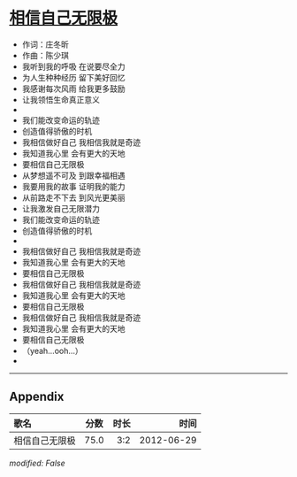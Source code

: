 # [相信自己无限极](https://music.163.com/song?id=64063)

* 作词：庄冬昕
* 作曲：陈少琪
* 我听到我的呼吸 在说要尽全力
* 为人生种种经历 留下美好回忆
* 我感谢每次风雨 给我更多鼓励
* 让我领悟生命真正意义
* 
* 我们能改变命运的轨迹
* 创造值得骄傲的时机
* 我相信做好自己 我相信我就是奇迹
* 我知道我心里 会有更大的天地
* 要相信自己无限极
* 从梦想遥不可及 到跟幸福相遇
* 我要用我的故事 证明我的能力
* 从前路走不下去 到风光更美丽
* 让我激发自己无限潜力
* 我们能改变命运的轨迹
* 创造值得骄傲的时机
* 
* 我相信做好自己 我相信我就是奇迹
* 我知道我心里 会有更大的天地
* 要相信自己无限极
* 我相信做好自己 我相信我就是奇迹
* 我知道我心里 会有更大的天地
* 要相信自己无限极
* 我相信做好自己 我相信我就是奇迹
* 我知道我心里 会有更大的天地
* 要相信自己无限极
* （yeah…ooh…）
* 


---

## Appendix

|歌名|分数|时长|时间|
|:---|:---:|---:|---:|
|相信自己无限极|75.0|3:2|2012-06-29

*modified: False*